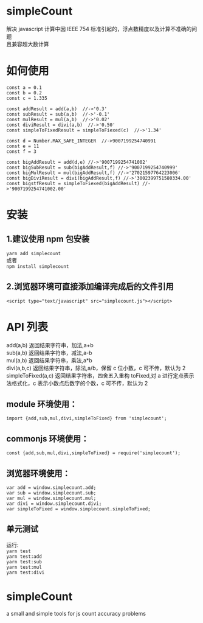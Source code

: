 # simpleCount

解决 javascript 计算中因 IEEE 754 标准引起的，浮点数精度以及计算不准确的问题  
且兼容超大数计算

# 如何使用
`const a = 0.1`   
`const b = 0.2`    
`const c = 1.335`  

`const addResult = add(a,b)  //->'0.3'`  
`const subResult = sub(a,b)  //->'-0.1'`    
`const mulResult = mul(a,b)  //->'0.02'`  
`const diviResult = divi(a,b)  //->'0.50'`    
`const simpleToFixedResult = simpleToFiexed(c)  //->'1.34'`    

`const d = Number.MAX_SAFE_INTEGER  //->9007199254740991`    
`const e = 11`    
`const f = 3`    

`const bigAddResult = add(d,e) //->'9007199254741002'`    
`const bigSubResult = sub(bigAddResult,f) //->'9007199254740999'`    
`const bigMulResult = mul(bigAddResult,f) //->'27021597764223006'`    
`const bigDiviResult = divi(bigAddResult,f) //->'3002399751580334.00'`    
`const bigstfResult = simpleToFiexed(bigAddResult) //->'9007199254741002.00'`    

# 安装

## 1.建议使用 npm 包安装

`yarn add simplecount`    
或者  
`npm install simplecount`    

## 2.浏览器环境可直接添加编译完成后的文件引用

`<script type="text/javascript" src="simplecount.js"></script>`

# API 列表

add(a,b) 返回结果字符串，加法,a+b  
sub(a,b) 返回结果字符串，减法,a-b  
mul(a,b) 返回结果字符串，乘法,a\*b  
divi(a,b,c) 返回结果字符串，除法,a/b，保留 c 位小数，c 可不传，默认为 2  
simpleToFixed(a,c) 返回结果字符串，四舍五入重构 toFixed,对 a 进行定点表示法格式化，c 表示小数点后数字的个数，c 可不传，默认为 2  

## module 环境使用：

`import {add,sub,mul,divi,simpleToFixed} from 'simplecount';`  

## commonjs 环境使用：

`const {add,sub,mul,divi,simpleToFixed} = require('simplecount');`    

## 浏览器环境使用：

`var add = window.simplecount.add;`    
`var sub = window.simplecount.sub;`    
`var mul = window.simplecount.mul;`    
`var divi = window.simplecount.divi;`    
`var simpleToFixed = window.simplecount.simpleToFixed;`    

## 单元测试

运行:  
`yarn test`    
`yarn test:add`    
`yarn test:sub`    
`yarn test:mul`    
`yarn test:divi`    

# simpleCount

a small and simple tools for js count accuracy problems  
